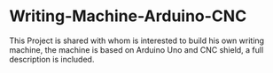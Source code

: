 # Writing-Machine-Arduino-CNC
This Project is shared with whom is interested to build his own writing machine, the machine is based on Arduino Uno and CNC shield, a full description is included.
